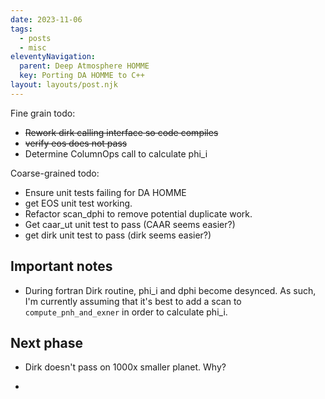 ```yaml
---
date: 2023-11-06
tags:
  - posts
  - misc
eleventyNavigation:
  parent: Deep Atmosphere HOMME
  key: Porting DA HOMME to C++
layout: layouts/post.njk
---
```


Fine grain todo:
* ~~Rework dirk calling interface so code compiles~~
* ~~verify eos does not pass~~
* Determine ColumnOps call to calculate phi_i 

Coarse-grained todo:
* Ensure unit tests failing for DA HOMME
* get EOS unit test working.
* Refactor scan_dphi to remove potential duplicate work.
* Get caar_ut unit test to pass (CAAR seems easier?)
* get dirk unit test to pass (dirk seems easier?)



## Important notes
  * During fortran Dirk routine, phi_i and dphi become desynced. 
  As such, I'm currently assuming that it's best to add 
  a scan to `compute_pnh_and_exner` in order to calculate phi_i. 




## Next phase
* Dirk doesn't pass on 1000x smaller planet. Why?

* 